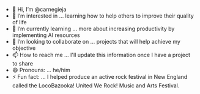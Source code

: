 - 👋 Hi, I’m @carnegieja
- 👀 I’m interested in ... learning how to help others to improve their quality of life
- 🌱 I’m currently learning ... more about increasing productivity by implementing AI resources
- 💞️ I’m looking to collaborate on ... projects that will help achieve my objective
- 📫 How to reach me ... I'll update this information once I have a project to share
- 😄 Pronouns: ... he/him
- ⚡ Fun fact: ... I helped produce an active rock festival in New England called the LocoBazooka! United We Rock! Music and Arts Festival.

<!---
carnegieja/carnegieja is a ✨ special ✨ repository because its `README.md` (this file) appears on your GitHub profile.
You can click the Preview link to take a look at your changes.
--->
